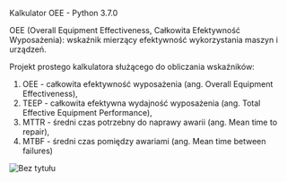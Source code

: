 Kalkulator OEE - Python 3.7.0

OEE (Overall Equipment Effectiveness, Całkowita Efektywność Wyposażenia): wskaźnik mierzący efektywność wykorzystania maszyn i urządzeń.

Projekt prostego kalkulatora służącego do obliczania wskaźników:
1. OEE - całkowita efektywność wyposażenia (ang. Overall Equipment Effectiveness), 
2. TEEP - całkowita efektywna wydajność wyposażenia (ang. Total Effective Equipment Performance), 
3. MTTR - średni czas potrzebny do naprawy awarii (ang. Mean time to repair), 
4. MTBF - średni czas pomiędzy awariami (ang. Mean time between failures)

![Bez tytułu](https://user-images.githubusercontent.com/66118835/235135626-79157867-fe77-4381-bde9-3fa10746ea76.png)

